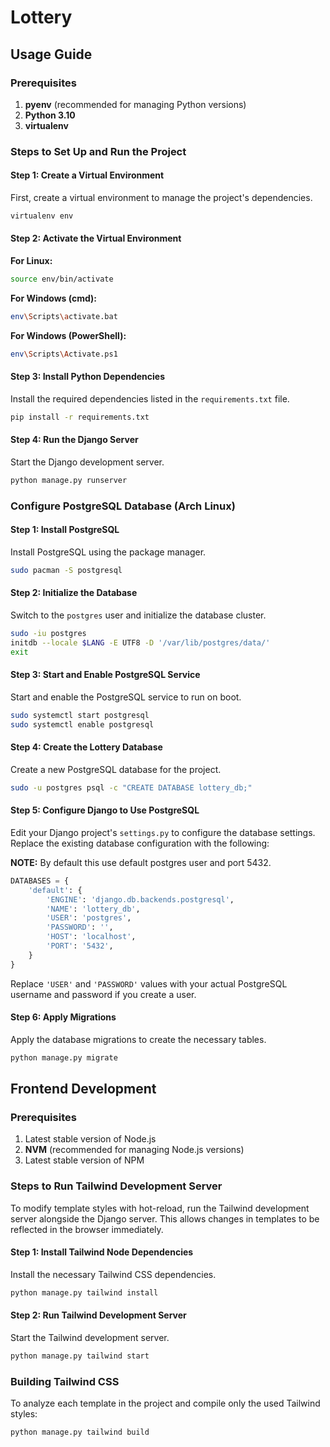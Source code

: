 # Lottery

## Usage Guide

### Prerequisites

1. **pyenv** (recommended for managing Python versions)
2. **Python 3.10**
3. **virtualenv**

### Steps to Set Up and Run the Project

#### Step 1: Create a Virtual Environment

First, create a virtual environment to manage the project's dependencies.

```sh
virtualenv env
```

#### Step 2: Activate the Virtual Environment

**For Linux:**

```sh
source env/bin/activate
```

**For Windows (cmd):**

```sh
env\Scripts\activate.bat
```

**For Windows (PowerShell):**

```sh
env\Scripts\Activate.ps1
```

#### Step 3: Install Python Dependencies

Install the required dependencies listed in the `requirements.txt` file.

```sh
pip install -r requirements.txt
```

#### Step 4: Run the Django Server

Start the Django development server.

```sh
python manage.py runserver
```

### Configure PostgreSQL Database (Arch Linux)

#### Step 1: Install PostgreSQL

Install PostgreSQL using the package manager.

```sh
sudo pacman -S postgresql
```

#### Step 2: Initialize the Database

Switch to the `postgres` user and initialize the database cluster.

```sh
sudo -iu postgres
initdb --locale $LANG -E UTF8 -D '/var/lib/postgres/data/'
exit
```

#### Step 3: Start and Enable PostgreSQL Service

Start and enable the PostgreSQL service to run on boot.

```sh
sudo systemctl start postgresql
sudo systemctl enable postgresql
```

#### Step 4: Create the Lottery Database

Create a new PostgreSQL database for the project.

```sh
sudo -u postgres psql -c "CREATE DATABASE lottery_db;"
```

#### Step 5: Configure Django to Use PostgreSQL

Edit your Django project's `settings.py` to configure the database settings. Replace the existing database configuration with the following:

**NOTE:** By default this use default postgres user and port 5432.

```python
DATABASES = {
    'default': {
        'ENGINE': 'django.db.backends.postgresql',
        'NAME': 'lottery_db',
        'USER': 'postgres',
        'PASSWORD': '',
        'HOST': 'localhost',
        'PORT': '5432',
    }
}
```

Replace `'USER'` and `'PASSWORD'` values with your actual PostgreSQL username and password if you create a user.

#### Step 6: Apply Migrations

Apply the database migrations to create the necessary tables.

```sh
python manage.py migrate
```

## Frontend Development

### Prerequisites

1. Latest stable version of Node.js
2. **NVM** (recommended for managing Node.js versions)
3. Latest stable version of NPM

### Steps to Run Tailwind Development Server

To modify template styles with hot-reload, run the Tailwind development server alongside the Django server. This allows changes in templates to be reflected in the browser immediately.

#### Step 1: Install Tailwind Node Dependencies

Install the necessary Tailwind CSS dependencies.

```sh
python manage.py tailwind install
```

#### Step 2: Run Tailwind Development Server

Start the Tailwind development server.

```sh
python manage.py tailwind start
```

### Building Tailwind CSS

To analyze each template in the project and compile only the used Tailwind styles:

```sh
python manage.py tailwind build
```
